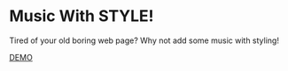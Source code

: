 # Music With STYLE!

Tired of your old boring web page? Why not add some music with styling!

[DEMO](https://shuavaz89.github.io/music-with-style/)
